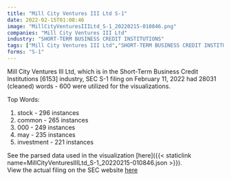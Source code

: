 ```yaml
---
title: "Mill City Ventures III Ltd S-1"
date: 2022-02-15T01:08:46
image: "MillCityVenturesIIILtd_S-1_20220215-010846.png"
companies: "Mill City Ventures III Ltd"
industry: "SHORT-TERM BUSINESS CREDIT INSTITUTIONS"
tags: ["Mill City Ventures III Ltd","SHORT-TERM BUSINESS CREDIT INSTITUTIONS","02-11-2022","S-1"]
forms: "S-1"
---
```

Mill City Ventures III Ltd, which is in the Short-Term Business Credit Institutions [6153] industry, SEC S-1 filing on February 11, 2022 had 28031 (cleaned) words - 600 were utilized for the visualizations.

Top Words:
1. stock - 296 instances
2. common - 265 instances
3. 000 - 249 instances
4. may - 235 instances
5. investment - 221 instances


See the parsed data used in the visualization [here]({{< staticlink name=MillCityVenturesIIILtd_S-1_20220215-010846.json >}}).  
View the actual filing on the SEC website [here](https://www.sec.gov/Archives/edgar/data/1425355/0001104659-22-020243.txt)